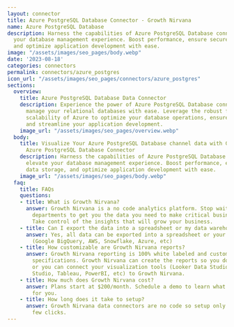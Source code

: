 ```yaml
---
layout: connector
title: Azure PostgreSQL Database Connector - Growth Nirvana
name: Azure PostgreSQL Database
description: Harness the capabilities of Azure PostgreSQL Database connector to elevate
  your database management experience. Boost performance, ensure secure data storage,
  and optimize application development with ease.
image: "/assets/images/seo_pages/body.webp"
date: '2023-08-18'
categories: connectors
permalink: connectors/azure_postgres
icon_url: "/assets/images/seo_pages/connectors/azure_postgres"
sections:
  overview:
    title: Azure PostgreSQL Database Data Connector
    description: Experience the power of Azure PostgreSQL Database connector. Seamlessly
      manage your relational databases with ease. Leverage the robust features and
      scalability of Azure to optimize your database operations, ensure data integrity,
      and streamline your application development.
    image_url: "/assets/images/seo_pages/overview.webp"
  body:
    title: Visualize Your Azure PostgreSQL Database channel data with Growth Nirvana's
      Azure PostgreSQL Database Connector
    description: Harness the capabilities of Azure PostgreSQL Database connector to
      elevate your database management experience. Boost performance, ensure secure
      data storage, and optimize application development with ease.
    image_url: "/assets/images/seo_pages/body.webp"
  faq:
    title: FAQs
    questions:
    - title: What is Growth Nirvana?
      answer: Growth Nirvana is a no code analytics platform. Stop waiting for other
        departments to get you the data you need to make critical business decisions.
        Take control of the insights that will grow your business.
    - title: Can I export the data into a spreadsheet or my data warehouse?
      answer: Yes, all data can be exported into a spreadsheet or your data warehouse
        (Google BigQuery, AWS, Snowflake, Azure, etc)
    - title: How customizable are Growth Nirvana reports?
      answer: Growth Nirvana reporting is 100% white labeled and customized to your
        specifications. Growth Nirvana can create the reports so you don’t have to
        or you can connect your visualization tools (Looker Data Studio/Google Data
        Studio, Tableau, PowerBI, etc) to Growth Nirvana.
    - title: How much does Growth Nirvana cost?
      answer: Plans start at $200/month. Schedule a demo to learn what plan is best
        for you.
    - title: How long does it take to setup?
      answer: Growth Nirvana data connectors are no code so setup only requires a
        few clicks.
---
```


